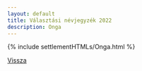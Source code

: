 ```yaml
---
layout: default
title: Választási névjegyzék 2022
description: Onga
---
```


{% include settlementHTMLs/Onga.html %}

[Vissza](./)